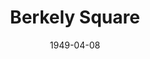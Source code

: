 ---
title: Berkely Square
date: 1949-04-08
closing_date: 1949-04-15
layout: productions
featured_image:
image_caption:
image_credit:
playbill:
category:
Theatre: Theatre Jacksonville
Venue: Little Theatre
cast:
- Kate Pettigrew: Bronwen Heath
- Major Clinton: C.A. Gillis, Jr.
- Lord Stanley: Charles Archbold
- Helen Pettigrew: Marion Albinson Conner
- Lady Anne Pettigrew: Fay Beckett
- Mr. Throstle: George Durney
- Peter Standish: H.K. (Bud) Smith, Jr.
- Duchess of Devonshire: Jocelyn Brown
- Mrs. Barwick: Julia C. Tyler
- Tom Pettigrew: Lewis Magee
- The Ambassador: Maurice Blitch
- Marjorie Frant: Midge Veal
- Miss Barrymore: Nancy Mugford
- H.R.H., the Duke of Cumberland: Raymond C. Winstead
- Wilkins: Margie Atlas
crew:
- Director: Paul E. Geisenhof
- Assistant Stage Manager: C.A. Gillis, Jr.
- Set Design: Duke LeBrun
- Lighting controls:
  - Mickey Mills
  - Natalie Clarke
- Staging and Sound:
  - A.P. Simpson
  - Donald Wright
  - E.L. Patton, Jr.
  - Ricker Chisholm
  - Vonnie Patton
  - Gene Sayre
  - Walter Luce
- Costume Assistant:
  - Alice Ahern
  - Alice Masters
  - Jay Harder
  - Karen O'Shaughnessy
  - Laurel Barton
  - Lucile Logan
  - Margaret Lafferty
  - Polly Clendenning
  - Mrs. Lewis Marks
  - Mrs. Nelson Aaltenbach
- Scene painting and construction:
  - Ann Frankenberg
  - Ed Keisling
  - Elmo Lehman
  - Gene Sayre
  - Hilda Zeller
  - Karen O'Shaughnessy
  - Robert Naugle
  - Velma Henning
  - Walter Luce
- Make-up assistant:
  - Anne Frankenberg
  - Betty Jane Mizelle
  - Elmo Lehman
  - Louise Elkins
  - Mrs. Budd Porter
- Properties Assistant:
  - Martha Conner
  - Sue Miller
- Posters: Martha Lockard
understudies:
orchestra:
props:
external_links:
---